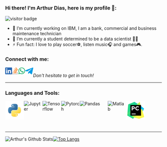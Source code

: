 
### Hi there! I'm Arthur Dias, here is my profile 🚀:
  
  ![visitor badge](https://visitor-badge.glitch.me/badge?page_id=arthuranacletodias&left_color=black&right_color=blue&-badge&left_text=Page%20Visitors)

  
- 🔭 I’m currently working on IBM, I am a bank, commercial and business maintenance technician
- 🌱 I’m currently a student determined to be a data scientist 👨‍💻
- ⚡ Fun fact: I love to play soccer:soccer:, listen music:headphones: and games:video_game:.


### Connect with me:

[<img align="left" alt="Sabesan | LinkedIn" height="22px" src="./logo/LinkedIn.png" />][linkedin]
[<img align="left" alt="Sabesan | Stackoverflow" height="22px" src="./logo/StackOverflow.png" />][stackoverflow]
[<img align="left" alt="Sabesan | Whatsapp" height="22px" src="./logo/WhatsApp.png" />][whatsapp]
[<img align="left" alt="Sabesan | Telegram" height="22px" src="./logo/Telegram.png" />][telegram]
  
<br/>
<em>Don't hesitate to get in touch!</em>
<br/>

---

### Languages and Tools:

[<img align="left" alt="Python" width="60px" src="https://raw.githubusercontent.com/github/explore/80688e429a7d4ef2fca1e82350fe8e3517d3494d/topics/python/python.png"/>][github]
[<img align="left" alt="Jupyter" width="60px" src="https://upload.wikimedia.org/wikipedia/commons/thumb/3/38/Jupyter_logo.svg/883px-Jupyter_logo.svg.png"/>][github]
[<img align="left" alt="Tensorflow" width="60px" 
src="https://upload.wikimedia.org/wikipedia/commons/thumb/2/2d/Tensorflow_logo.svg/1200px-Tensorflow_logo.svg.png"/>][github]
[<img align="left" alt="Pytorch" width="60px" src="https://pytorch.org/assets/images/pytorch-logo.png"/>][github]
[<img align="left" alt="Pandas" width="90px" src="https://upload.wikimedia.org/wikipedia/commons/thumb/e/ed/Pandas_logo.svg/1200px-Pandas_logo.svg.png"/>][github]
[<img align="left" alt="Matlab" width="60px" src="https://upload.wikimedia.org/wikipedia/commons/thumb/2/21/Matlab_Logo.png/667px-Matlab_Logo.png"/>][github]
[<img align="left" alt="PyCharm" width="60px" src="https://github.com/devicons/devicon/blob/master/icons/pycharm/pycharm-original.svg"/>][github]
<br/>
<br/>
<br/>
<br/>
<br/>

---

<img align="left" alt="Arthur's Github Stats" src="https://github-readme-stats.vercel.app/api?username=arthuranacletodias&show_icons=true&hide_border=true" />

[![Top Langs](https://github-readme-stats.vercel.app/api/top-langs/?username=arthuranacletodias&show_icons=true&hide_border=true)](https://github.com/arthuranacletodias)

[linkedin]: https://www.linkedin.com/in/arthuranacletodias
[github]:  https://github.com/arthuranacletodias
[stackoverflow]: https://pt.stackoverflow.com/users/273096/arthur-anacleto-dias
[whatsapp]: https://wa.me/+5524998724264
[telegram]: https://t.me/arthuranacletodias
